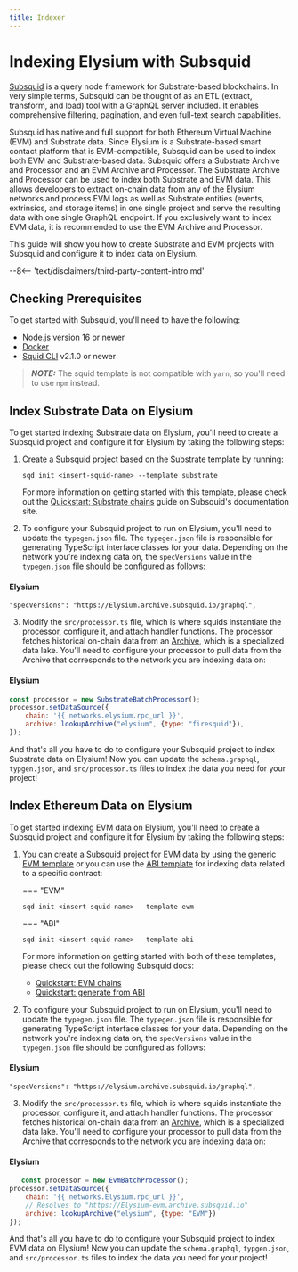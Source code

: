 ```yaml
---
title: Indexer
---
```


# Indexing Elysium with Subsquid

[Subsquid](https://subsquid.io) is a query node framework for Substrate-based blockchains. In very simple terms,
Subsquid can be thought of as an ETL (extract, transform, and load) tool with a GraphQL server included. It enables
comprehensive filtering, pagination, and even full-text search capabilities.

Subsquid has native and full support for both Ethereum Virtual Machine (EVM) and Substrate data. Since Elysium is a
Substrate-based smart contact platform that is EVM-compatible, Subsquid can be used to index both EVM and
Substrate-based data. Subsquid offers a Substrate Archive and Processor and an EVM Archive and Processor. The Substrate
Archive and Processor can be used to index both Substrate and EVM data. This allows developers to extract on-chain data
from any of the Elysium networks and process EVM logs as well as Substrate entities (events, extrinsics, and storage
items) in one single project and serve the resulting data with one single GraphQL endpoint. If you exclusively want to
index EVM data, it is recommended to use the EVM Archive and Processor.

This guide will show you how to create Substrate and EVM projects with Subsquid and configure it to index data on
Elysium.

--8<-- 'text/disclaimers/third-party-content-intro.md'

## Checking Prerequisites

To get started with Subsquid, you'll need to have the following:

- [Node.js](https://nodejs.org/en/download/) version 16 or newer
- [Docker](https://docs.docker.com/get-docker/)
- [Squid CLI](https://docs.subsquid.io/squid-cli/installation/) v2.1.0 or newer

> **_NOTE:_**
> The squid template is not compatible with `yarn`, so you'll need to use `npm` instead.

## Index Substrate Data on Elysium

To get started indexing Substrate data on Elysium, you'll need to create a Subsquid project and configure it for Elysium
by taking the following steps:

1. Create a Subsquid project based on the Substrate template by running:

    ```
    sqd init <insert-squid-name> --template substrate
    ```

   For more information on getting started with this template, please check out
   the [Quickstart: Substrate chains](https://docs.subsquid.io/quickstart/quickstart-substrate/) guide on Subsquid's
   documentation site.

2. To configure your Subsquid project to run on Elysium, you'll need to update the `typegen.json` file.
   The `typegen.json` file is responsible for generating TypeScript interface classes for your data. Depending on the
   network you're indexing data on, the `specVersions` value in the `typegen.json` file should be configured as follows:

#### Elysium

   ```
   "specVersions": "https://Elysium.archive.subsquid.io/graphql",
   ```

3. Modify the `src/processor.ts` file, which is where squids instantiate the processor, configure it, and attach handler
   functions. The processor fetches historical on-chain data from
   an [Archive](https://docs.subsquid.io/archives/overview/), which is a specialized data lake. You'll need to configure
   your processor to pull data from the Archive that corresponds to the network you are indexing data on:

#### Elysium

```js
const processor = new SubstrateBatchProcessor();
processor.setDataSource({
    chain: '{{ networks.elysium.rpc_url }}',
    archive: lookupArchive("elysium", {type: "firesquid"}),
});
```

And that's all you have to do to configure your Subsquid project to index Substrate data on Elysium! Now you can update
the `schema.graphql`, `typgen.json`, and `src/processor.ts` files to index the data you need for your project!

## Index Ethereum Data on Elysium

To get started indexing EVM data on Elysium, you'll need to create a Subsquid project and configure it for Elysium by
taking the following steps:

1. You can create a Subsquid project for EVM data by using the
   generic [EVM template](https://github.com/subsquid-labs/squid-evm-template) or you can use
   the [ABI template](https://github.com/subsquid-labs/squid-abi-template) for indexing data related to a specific
   contract:

   === "EVM"
   ```
   sqd init <insert-squid-name> --template evm
   ```

   === "ABI"
   ```
   sqd init <insert-squid-name> --template abi
   ```

   For more information on getting started with both of these templates, please check out the following Subsquid docs:

    - [Quickstart: EVM chains](https://docs.subsquid.io/quickstart/quickstart-ethereum/)
    - [Quickstart: generate from ABI](https://docs.subsquid.io/quickstart/quickstart-abi/)

2. To configure your Subsquid project to run on Elysium, you'll need to update the `typegen.json` file.
   The `typegen.json` file is responsible for generating TypeScript interface classes for your data. Depending on the
   network you're indexing data on, the `specVersions` value in the `typegen.json` file should be configured as follows:

#### Elysium

   ```
   "specVersions": "https://elysium.archive.subsquid.io/graphql",
   ```

3. Modify the `src/processor.ts` file, which is where squids instantiate the processor, configure it, and attach handler
   functions. The processor fetches historical on-chain data from
   an [Archive](https://docs.subsquid.io/archives/overview/), which is a specialized data lake. You'll need to configure
   your processor to pull data from the Archive that corresponds to the network you are indexing data on:

#### Elysium

```js
   const processor = new EvmBatchProcessor();
processor.setDataSource({
    chain: '{{ networks.Elysium.rpc_url }}',
    // Resolves to "https://Elysium-evm.archive.subsquid.io"
    archive: lookupArchive("elysium", {type: "EVM"})
});
```

And that's all you have to do to configure your Subsquid project to index EVM data on Elysium! Now you can update
the `schema.graphql`, `typgen.json`, and `src/processor.ts` files to index the data you need for your project!